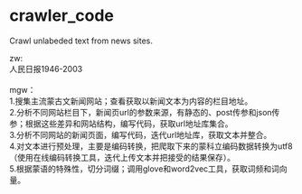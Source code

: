 # crawler_code
Crawl unlabeded text from news sites.  <BR/>

zw:  <BR/>
人民日报1946-2003  <BR/>  <BR/>
mgw：  <BR/>
1.搜集主流蒙古文新闻网站；查看获取以新闻文本为内容的栏目地址。  <BR/>
2.分析不同网站栏目下，新闻页url的参数来源，有静态的、post传参和json传参；根据这些差异和网站结构，编写代码，获取url地址库集合。  <BR/>
3.分析不同网站的新闻页面，编写代码，迭代url地址库，获取文本并整合。  <BR/>
4.对文本进行预处理，主要是编码转换，把爬取下来的蒙科立编码数据转换为utf8（使用在线编码转换工具，迭代上传文本并把接受的结果保存）。  <BR/>
5.根据蒙语的特殊性，切分词缀；调用glove和word2vec工具，获取词频和词向量。  <BR/>
